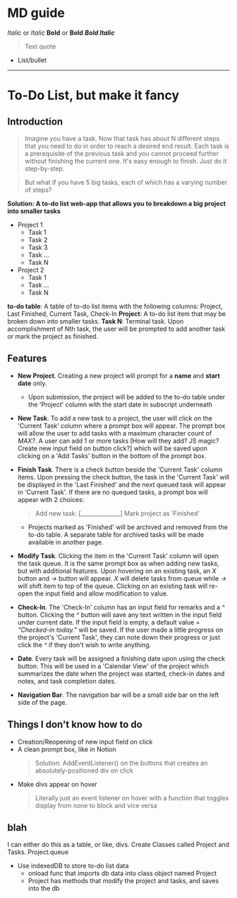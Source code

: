 # MD guide

*Italic* or _Italic_
**Bold** or __Bold__
***Bold Italic***
> Text quote
- List/bullet
---


# To-Do List, but make it fancy

## Introduction

> Imagine you have a task. Now that task has about N different steps that you need to do in order to reach a desired end result. Each task is a prerequisite of the previous task and you cannot proceed further without finishing the current one. It's easy enough to finish. Just do it step-by-step.

> But what if you have 5 big tasks, each of which has a varying number of steps?

__Solution: A to-do list web-app that allows you to breakdown a big project into smaller tasks__

- Project 1
    - Task 1
    - Task 2
    - Task 3
    - Task ...
    - Task N
- Project 2
    - Task 1
    - Task ...
    - Task N

__to-do table__: A table of to-do list items with the following columns: Project, Last Finished, Current Task, Check-In
__Project__: A to-do list item that may be broken down into smaller tasks. 
__Task N__: Terminal task. Upon accomplishment of Nth task, the user will be prompted to add another task or mark the project as finished.


## Features

+ __New Project__. Creating a new project will prompt for a __name__ and __start date__ only. 
    + Upon submission, the project will be added to the to-do table under the 'Project' column with the start date in subscript underneath

+ __New Task__. To add a new task to a project, the user will click on the 'Current Task' column where a prompt box will appear. The prompt box will allow the user to add tasks with a maximum character count of *MAX?*. A user can add 1 or more tasks [How will they add? JS magic? Create new input field on button click?] which will be saved upon clicking on a 'Add Tasks' button in the bottom of the prompt box.

+ __Finish Task__. There is a check button beside the 'Current Task' column items. Upon pressing the check button, the task in the 'Current Task' will be displayed in the 'Last Finished' and the next queued task will appear in 'Current Task'. If there are no quequed tasks, a prompt box will appear with 2 choices:
    > Add new task: [______________]
    > Mark project as 'Finished'
    + Projects marked as 'Finished' will be archived and removed from the to-do table. A separate table for archived tasks will be made available in another page.

+ __Modify Task__. Clicking the item in the 'Current Task' column will open the task queue. It is the same prompt box as when adding new tasks, but with additional features. Upon hovering on an existing task, an _X_ button and _->_ button will appear. _X_ will delete tasks from queue while _->_ will shift item to top of the queue. Clicking on an existing task will re-open the input field and allow modification to value.

+ __Check-In__. The 'Check-In' column has an input field for remarks and a _^_ button. Clicking the _^_ button will save any text written in the input field under current date. If the input field is empty, a default value = _"Checked-in today."_ will be saved. If the user made a little progress on the project's 'Current Task', they can note down their progress or just click the _^_ if they don't wish to write anything.

+ __Date__. Every task will be assigned a finishing date upon using the check button. This will be used in a 'Calendar View' of the project which summarizes the date when the project was started, check-in dates and notes, and task completion dates. 

+ __Navigation Bar__. The navigation bar will be a small side bar on the left side of the page. 


## Things I don't know how to do
- Creation/Reopening of new input field on click
- A clean prompt box, like in Notion
    > Solution: AddEventListener() on the buttons that creates an absolutely-positioned div on click
- Make divs appear on hover
    > Literally just an event listener on hover with a function that toggles display from none to block and vice versa


## blah
I can either do this as a table, or like, divs.
Create Classes called Project and Tasks.
    Project.queue
+ Use indexedDB to store to-do list data
    + onload func that imports db data into class object named Project
    + Project has methods that modify the project and tasks, and saves into the db